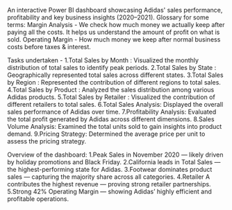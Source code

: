 An interactive Power BI dashboard showcasing Adidas' sales performance, profitability and key business insights (2020–2021).
Glossary for some terms:
Margin Analysis -  We check how much money we actually keep after paying all the costs. It helps us understand the amount of profit on what is sold.
Operating Margin -	How much money we keep after normal business costs before taxes & interest.

Tasks undertaken -
1.Total Sales by Month : Visualized the monthly distribution of total sales to identify peak periods.
2.Total Sales by State : Geographically represented total sales across different states.
3.Total Sales by Region : Represented the contribution of different regions to total sales.
4.Total Sales by Product : Analyzed the sales distribution among various Adidas products.
5.Total Sales by Retailer : Visualized the contribution of different retailers to total sales. 
6.Total Sales Analysis: Displayed the overall sales performance of Adidas over time.
7.Profitability Analysis: Evaluated the total profit generated by Adidas across different dimensions.
8.Sales Volume Analysis: Examined the total units sold to gain insights into product demand.
9.Pricing Strategy: Determined the average price per unit to assess the pricing strategy. 

Overview of the dashboard:
1.Peak Sales in November 2020 — likely driven by holiday promotions and Black Friday.
2.California leads in Total Sales — the highest-performing state for Adidas.
3.Footwear dominates product sales — capturing the majority share across all categories.
4.Retailer A contributes the highest revenue — proving strong retailer partnerships.
5.Strong 42% Operating Margin — showing Adidas’ highly efficient and profitable operations.
